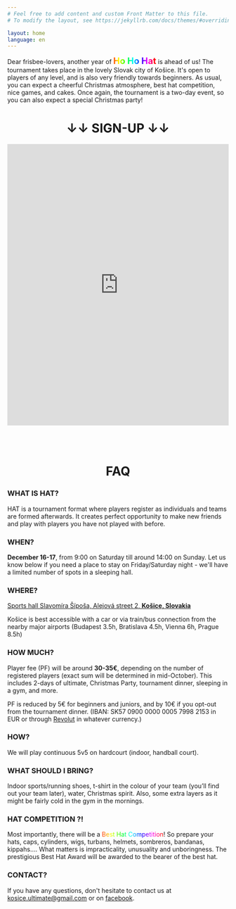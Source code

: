 ```yaml
---
# Feel free to add content and custom Front Matter to this file.
# To modify the layout, see https://jekyllrb.com/docs/themes/#overriding-theme-defaults

layout: home
language: en
---
```


<style>

.language-switcher {
  padding-bottom: 2px;
  float: right;
  color: blue;
}

.animated_rainbow_1 {
  background-image: -webkit-linear-gradient(left, #f00, #ff2b00, #f50, #ff8000, #fa0, #ffd500, #ff0, #d4ff00, #af0, #80ff00, #5f0, #2bff00, #0f0, #00ff2a, #0f5, #00ff80, #0fa, #00ffd5, #0ff, #00d5ff, #0af, #0080ff, #05f, #002aff, #00f, #2b00ff, #50f, #8000ff, #a0f, #d400ff, #f0f, #ff00d4, #f0a, #ff0080, #f05, #ff002b, #f00);
  -webkit-animation: animatedBackground_a 20s linear infinite alternate;
  -webkit-background-clip: text;
  -webkit-text-fill-color: #0000;
  background-clip: text;
}

@keyframes animatedBackground_a {
  0% { background-position: 0 0 }
  100% { background-position: -500px 0 }
}

</style>

Dear frisbee-lovers, another year of <a class="animated_rainbow_1" style="font-weight: bold; font-size: 20px;">Ho Ho Hat</a> is ahead of us! The tournament takes place in the lovely Slovak city of Košice. It's open to players of any level, and is also very friendly towards beginners. As usual, you can expect a cheerful Christmas atmosphere, best hat competition, nice games, and cakes. Once again, the tournament is a two-day event, so you can also expect a special Christmas party!

<h1 style="text-align: center;">↓↓ SIGN-UP ↓↓</h1>

<iframe src="https://docs.google.com/forms/d/e/1FAIpQLSe42J1LtoMleqK9MhkYiA3I97T_Fgza2eT-omgTHCkKgbR7pQ/viewform?embedded=true" width="100%" height="640" frameborder="0" marginheight="0" marginwidth="0">Loading…</iframe>  

<br/><br/>
<h1 style="text-align: center;">FAQ</h1>

### WHAT IS HAT?

HAT is a tournament format where players register as individuals and teams are formed afterwards. It creates perfect opportunity to make new friends and play with players you have not played with before.

### WHEN?

**December 16-17**, from 9:00 on Saturday till around 14:00 on Sunday. Let us know below if you need a place to stay on Friday/Saturday night - we'll have a limited number of spots in a sleeping hall.

### WHERE?

<a href="https://goo.gl/maps/TZL577dL1HTvbYUs7">Sports hall Slavomíra Šípoša, Alejová street 2, **Košice, Slovakia**</a>

Košice is best accessible with a car or via train/bus connection from the nearby major airports (Budapest 3.5h, Bratislava 4.5h, Vienna 6h, Prague 8.5h)

### HOW MUCH?

Player fee (PF) will be around **30-35€**, depending on the number of registered players (exact sum will be determined in mid-October). This includes 2-days of ultimate, Christmas Party, tournament dinner, sleeping in a gym, and more. 

PF is reduced by 5€ for beginners and juniors, and by 10€ if you opt-out from the tournament dinner. (IBAN: SK57 0900 0000 0005 7998 2153 in EUR or through <a href="https://revolut.me/mirosl21">Revolut</a> in whatever currency.)

### HOW?

We will play continuous 5v5 on hardcourt (indoor, handball court).

### WHAT SHOULD I BRING?

Indoor sports/running shoes, t-shirt in the colour of your team (you’ll find out your team later), water, Christmas spirit. Also, some extra layers as it might be fairly cold in the gym in the mornings.

### HAT COMPETITION ?!

Most importantly, there will be a <a class="animated_rainbow_1">Best Hat Competition</a>! So prepare your hats, caps, cylinders, wigs, turbans, helmets, sombreros, bandanas, kippahs.... What matters is impracticality, unusuality and unboringness. The prestigious Best Hat Award will be awarded to the bearer of the best hat.

### CONTACT?

If you have any questions, don't hesitate to contact us at kosice.ultimate@gmail.com or on <a href="https://www.facebook.com/Ultimatekosice">facebook</a>.
